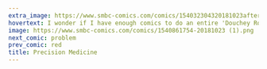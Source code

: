 ```yaml
---
extra_image: https://www.smbc-comics.com/comics/154032304320181023after.png
hovertext: I wonder if I have enough comics to do an entire 'Douchey Robots' collection.
image: https://www.smbc-comics.com/comics/1540861754-20181023 (1).png
next_comic: problem
prev_comic: red
title: Precision Medicine
---
```


